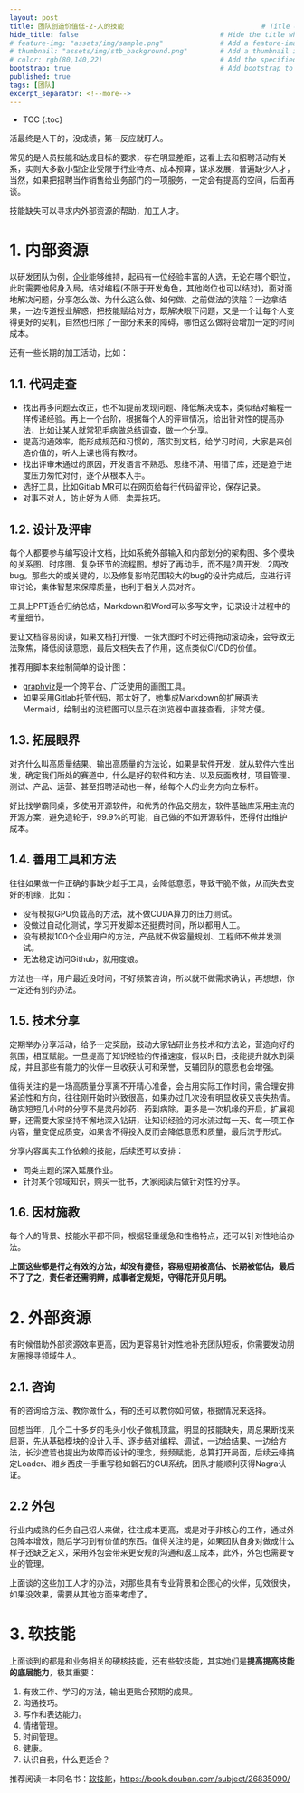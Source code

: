 ```yaml
---
layout: post
title: 团队创造价值低-2-人的技能                                  # Title of the page
hide_title: false                                   # Hide the title when displaying the post, but shown in lists of posts
# feature-img: "assets/img/sample.png"              # Add a feature-image to the post
# thumbnail: "assets/img/stb_background.png"        # Add a thumbnail image on blog view
# color: rgb(80,140,22)                             # Add the specified color as feature image, and change link colors in post
bootstrap: true                                     # Add bootstrap to the page
published: true
tags: [团队]
excerpt_separator: <!--more-->
---
```


<!--more-->
* TOC
{:toc}

活最终是人干的，没成绩，第一反应就盯人。

常见的是人员技能和达成目标的要求，存在明显差距，这看上去和招聘活动有关系，实则大多数小型企业受限于行业特点、成本预算，谋求发展，普遍缺少人才，当然，如果把招聘当作销售给业务部门的一项服务，一定会有提高的空间，后面再谈。

技能缺失可以寻求内外部资源的帮助，加工人才。

# 1. 内部资源

以研发团队为例，企业能够维持，起码有一位经验丰富的人选，无论在哪个职位，此时需要他躬身入局，结对编程(不限于开发角色，其他岗位也可以结对)，面对面地解决问题，分享怎么做、为什么这么做、如何做、之前做法的狭隘？一边拿结果，一边传道授业解惑，把技能赋给对方，既解决眼下问题，又是一个让每个人变得更好的契机，自然也扫除了一部分未来的障碍，哪怕这么做将会增加一定的时间成本。

还有一些长期的加工活动，比如：

## 1.1. 代码走查

* 找出再多问题去改正，也不如提前发现问题、降低解决成本，类似结对编程一样传递经验。再上一个台阶，根据每个人的评审情况，给出针对性的提高办法，比如让某人就常犯毛病做总结调查，做一个分享。
* 提高沟通效率，能形成规范和习惯的，落实到文档，给学习时间，大家是来创造价值的，听人上课也得有教材。
* 找出评审未通过的原因，开发语言不熟悉、思维不清、用错了库，还是迫于进度压力匆忙对付，逐个从根本入手。
* 选好工具，比如Gitlab MR可以在网页给每行代码留评论，保存记录。
* 对事不对人，防止好为人师、卖弄技巧。

## 1.2. 设计及评审

每个人都要参与编写设计文档，比如系统外部输入和内部划分的架构图、多个模块的关系图、时序图、复杂环节的流程图。想好了再动手，而不是2周开发、2周改bug。那些大的或关键的，以及修复影响范围较大的bug的设计完成后，应进行评审讨论，集体智慧来保障质量，也利于相关人员对齐。

工具上PPT适合归纳总结，Markdown和Word可以多写文字，记录设计过程中的考量细节。

​要让文档容易阅读，如果文档打开慢、一张大图时不时还得拖动滚动条，会导致无法聚焦，降低阅读意愿，最后文档失去了作用，这点类似CI/CD的价值。

推荐用脚本来绘制简单的设计图：
* [graphviz](https://www.graphviz.org/)是一个跨平台、广泛使用的画图工具。
* 如果采用Gitlab托管代码，那太好了，她集成Markdown的扩展语法Mermaid，绘制出的流程图可以显示在浏览器中直接查看，非常方便。

## 1.3. 拓展眼界

对齐什么叫高质量结果、输出高质量的方法论，如果是软件开发，就从软件六性出发，确定我们所处的赛道中，什么是好的软件和方法、以及反面教材，项目管理、测试、产品、运营、甚至招聘活动也一样，给每个人的业务方向立标杆。

好比找学霸同桌，多使用开源软件，和优秀的作品交朋友，软件基础库采用主流的开源方案，避免造轮子，99.9%的可能，自己做的不如开源软件，还得付出维护成本。

## 1.4. 善用工具和方法

往往如果做一件正确的事缺少趁手工具，会降低意愿，导致干脆不做，从而失去变好的机缘，比如： 

* 没有模拟GPU负载高的方法，就不做CUDA算力的压力测试。
* 没做过自动化测试，学习开发脚本还挺费时间，所以都用人工。
* 没有模拟100个企业用户的方法，产品就不做容量规划、工程师不做并发测试。
* 无法稳定访问Github，就用度娘。

方法也一样，用户最近没时间，不好频繁咨询，所以就不做需求确认，再想想，你一定还有别的办法。

## 1.5. 技术分享

定期举办分享活动，给予一定奖励，鼓动大家钻研业务技术和方法论，营造向好的氛围，相互赋能。一旦提高了知识经验的传播速度，假以时日，技能提升就水到渠成，并且那些有能力的伙伴一旦收获认可和荣誉，反辅团队的意愿也会增强。

值得关注的是一场高质量分享离不开精心准备，会占用实际工作时间，需合理安排紧迫性和方向，往往刚开始时兴致很高，如果办过几次没有明显收获又丧失热情。确实短短几小时的分享不是灵丹妙药、药到病除，更多是一次机缘的开启，扩展视野，还需要大家坚持不懈地深入钻研，让知识经验的河水流过每一天、每一项工作内容，量变促成质变，如果舍不得投入反而会降低意愿和质量，最后流于形式。

​分享内容属实工作依赖的技能，后续还可以安排：

* 同类主题的深入延展作业。
* 针对某个领域知识，购买一批书，大家阅读后做针对性的分享。

## 1.6. 因材施教

每个人的背景、技能水平都不同，根据轻重缓急和性格特点，还可以针对性地给办法。

**上面这些都是行之有效的方法，却没有捷径，容易短期被高估、长期被低估，最后不了了之，责任者还需明辨，成事者定规矩，守得花开见月明。**

# 2. 外部资源

有时候借助外部资源效率更高，因为更容易针对性地补充团队短板，你需要发动朋友圈搜寻领域牛人。

## 2.1. 咨询

有的咨询给方法、教你做什么，有的还可以教你如何做，根据情况来选择。

回想当年，几个二十多岁的毛头小伙子做机顶盒，明显的技能缺失，周总果断找来屈哥，先从基础模块的设计入手、逐步结对编程、调试，一边给结果、一边给方法，长沙遮若也提出为故障而设计的理念，频频赋能，总算打开局面，后续云峰搞定Loader、湘乡西皮一手重写稳如磐石的GUI系统，团队才能顺利获得Nagra认证。

## 2.2 外包
 
行业内成熟的任务自己招人来做，往往成本更高，或是对于非核心的工作，通过外包降本增效，随后学习到有价值的东西。值得关注的是，如果团队自身对做成什么样子还缺乏定义，采用外包会带来更安规的沟通和返工成本，此外，外包也需要专业的管理。

上面谈的这些加工人才的办法，对那些具有专业背景和企图心的伙伴，见效很快，如果没效果，需要从其他方面来考虑了。

# 3. 软技能

上面谈到的都是和业务相关的硬核技能，还有些软技能，其实她们是**提高提高技能的底层能力**，极其重要：

1. 有效工作、学习的方法，输出更贴合预期的成果。
1. 沟通技巧。
1. 写作和表达能力。
1. 情绪管理。
1. 时间管理。
1. 健康。
1. 认识自我，什么更适合？

推荐阅读一本同名书：[软技能](https://book.douban.com/subject/26835090/)，https://book.douban.com/subject/26835090/